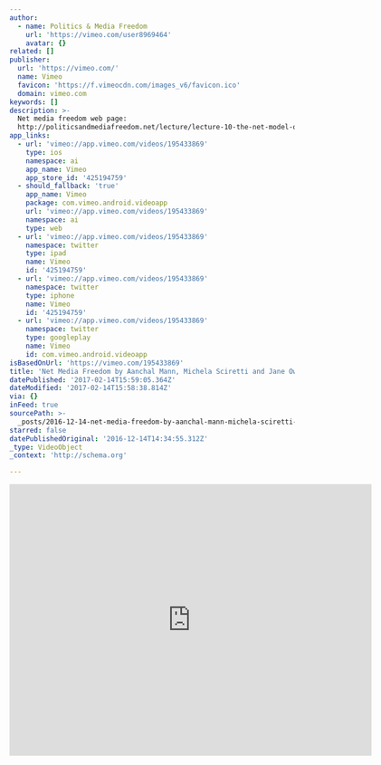 ```yaml
---
author:
  - name: Politics & Media Freedom
    url: 'https://vimeo.com/user8969464'
    avatar: {}
related: []
publisher:
  url: 'https://vimeo.com/'
  name: Vimeo
  favicon: 'https://f.vimeocdn.com/images_v6/favicon.ico'
  domain: vimeo.com
keywords: []
description: >-
  Net media freedom web page:
  http://politicsandmediafreedom.net/lecture/lecture-10-the-net-model-of-media-freedom
app_links:
  - url: 'vimeo://app.vimeo.com/videos/195433869'
    type: ios
    namespace: ai
    app_name: Vimeo
    app_store_id: '425194759'
  - should_fallback: 'true'
    app_name: Vimeo
    package: com.vimeo.android.videoapp
    url: 'vimeo://app.vimeo.com/videos/195433869'
    namespace: ai
    type: web
  - url: 'vimeo://app.vimeo.com/videos/195433869'
    namespace: twitter
    type: ipad
    name: Vimeo
    id: '425194759'
  - url: 'vimeo://app.vimeo.com/videos/195433869'
    namespace: twitter
    type: iphone
    name: Vimeo
    id: '425194759'
  - url: 'vimeo://app.vimeo.com/videos/195433869'
    namespace: twitter
    type: googleplay
    name: Vimeo
    id: com.vimeo.android.videoapp
isBasedOnUrl: 'https://vimeo.com/195433869'
title: 'Net Media Freedom by Aanchal Mann, Michela Sciretti and Jane Owino'
datePublished: '2017-02-14T15:59:05.364Z'
dateModified: '2017-02-14T15:58:38.814Z'
via: {}
inFeed: true
sourcePath: >-
  _posts/2016-12-14-net-media-freedom-by-aanchal-mann-michela-sciretti-and-jane.md
starred: false
datePublishedOriginal: '2016-12-14T14:34:55.312Z'
_type: VideoObject
_context: 'http://schema.org'

---
```

<iframe src="https://cdn.embedly.com/widgets/media.html?src=https%3A%2F%2Fplayer.vimeo.com%2Fvideo%2F195433869&amp;url=https%3A%2F%2Fvimeo.com%2F195433869&amp;image=https%3A%2F%2Fi.vimeocdn.com%2Fvideo%2F607644317_640.jpg&amp;key=b7d04c9b404c499eba89ee7072e1c4f7&amp;type=text%2Fhtml&amp;schema=vimeo" width="640" height="480" scrolling="no" frameborder="0" allowfullscreen="" style=""></iframe>